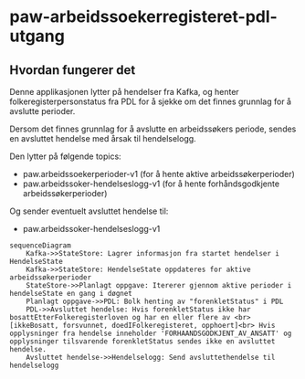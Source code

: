 # paw-arbeidssoekerregisteret-pdl-utgang


## Hvordan fungerer det

Denne applikasjonen lytter på hendelser fra Kafka, og henter folkeregisterpersonstatus fra PDL for å sjekke om det finnes grunnlag for å avslutte perioder. 

Dersom det finnes grunnlag for å avslutte en arbeidssøkers periode, sendes en avsluttet hendelse med årsak til hendelselogg.

Den lytter på følgende topics:
- paw.arbeidssoekerperioder-v1 (for å hente aktive arbeidssøkerperioder)
- paw.arbeidssoker-hendelseslogg-v1 (for å hente forhåndsgodkjente arbeidssøkerperioder)

Og sender eventuelt avsluttet hendelse til:
- paw.arbeidssoker-hendelseslogg-v1

```mermaid
sequenceDiagram
    Kafka->>StateStore: Lagrer informasjon fra startet hendelser i HendelseState
    Kafka->>StateStore: HendelseState oppdateres for aktive arbeidssøkerperioder
    StateStore->>Planlagt oppgave: Itererer gjennom aktive perioder i hendelseState en gang i døgnet
    Planlagt oppgave->>PDL: Bolk henting av "forenkletStatus" i PDL 
    PDL->>Avsluttet hendelse: Hvis forenkletStatus ikke har bosattEtterFolkeregisterloven og har en eller flere av <br>[ikkeBosatt, forsvunnet, doedIFolkeregisteret, opphoert]<br> Hvis opplysninger fra hendelse inneholder 'FORHAANDSGODKJENT_AV_ANSATT' og opplysninger tilsvarende forenkletStatus sendes ikke en avsluttet hendelse.
    Avsluttet hendelse->>Hendelselogg: Send avsluttethendelse til hendelselogg
```
